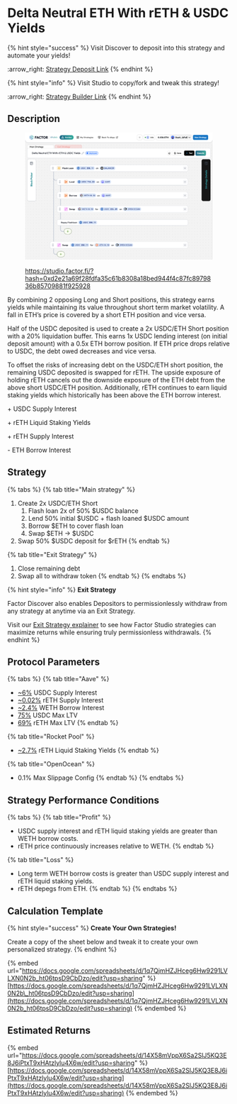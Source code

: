 # Delta Neutral ETH With rETH & USDC Yields

{% hint style="success" %}
Visit Discover to deposit into this strategy and automate your yields!

:arrow\_right: [Strategy Deposit Link](https://pro.factor.fi/strategies/0x1489426648E9E563d0c70D3381aF5ED5dd5CFB77)
{% endhint %}

{% hint style="info" %}
Visit Studio to copy/fork and tweak this strategy!

:arrow\_right: [Strategy Builder Link](https://studio.factor.fi/?hash=0xd2e21a69f28fdfa35c61b8308a18bed944f4c87fc8979836b85709881f925928)
{% endhint %}

## Description

<figure><img src="../../../../.gitbook/assets/image (62).png" alt=""><figcaption><p><a href="https://studio.factor.fi/?hash=0xd2e21a69f28fdfa35c61b8308a18bed944f4c87fc8979836b85709881f925928">https://studio.factor.fi/?hash=0xd2e21a69f28fdfa35c61b8308a18bed944f4c87fc8979836b85709881f925928</a></p></figcaption></figure>

By combining 2 opposing Long and Short positions, this strategy earns yields while maintaining its value throughout short term market volatility. A fall in ETH’s price is covered by a short ETH position and vice versa.

Half of the USDC deposited is used to create a 2x USDC/ETH Short position with a 20% liquidation buffer. This earns 1x USDC lending interest (on initial deposit amount) with a 0.5x ETH borrow position. If ETH price drops relative to USDC, the debt owed decreases and vice versa.

To offset the risks of increasing debt on the USDC/ETH short position, the remaining USDC deposited is swapped for rETH. The upside exposure of holding rETH cancels out the downside exposure of the ETH debt from the above short USDC/ETH position. Additionally, rETH continues to earn liquid staking yields which historically has been above the ETH borrow interest.

\+ USDC Supply Interest

\+ rETH Liquid Staking Yields

\+ rETH Supply Interest

\- ETH Borrow Interest

## Strategy

{% tabs %}
{% tab title="Main strategy" %}
1. Create 2x USDC/ETH Short
   1. Flash loan 2x of 50% $USDC balance
   2. Lend 50% initial $USDC + flash loaned $USDC amount
   3. Borrow $ETH to cover flash loan
   4. Swap $ETH → $USDC
2. Swap 50% $USDC deposit for $rETH
{% endtab %}

{% tab title="Exit Strategy" %}
1. Close remaining debt
2. Swap all to withdraw token
{% endtab %}
{% endtabs %}

{% hint style="info" %}
**Exit Strategy**

Factor Discover also enables Depositors to permissionlessly withdraw from any strategy at anytime via an Exit Strategy.

Visit our [Exit Strategy explainer](../../../../factor-studio/studio-pro/exit-strategy.md) to see how Factor Studio strategies can maximize returns while ensuring truly permissionless withdrawals.
{% endhint %}

## Protocol Parameters

{% tabs %}
{% tab title="Aave" %}
* [\~6%](https://app.aave.com/reserve-overview/?underlyingAsset=0xaf88d065e77c8cc2239327c5edb3a432268e5831\&marketName=proto_arbitrum_v3) USDC Supply Interest
* [\~0.02%](https://app.aave.com/reserve-overview/?underlyingAsset=0xec70dcb4a1efa46b8f2d97c310c9c4790ba5ffa8\&marketName=proto_arbitrum_v3) rETH Supply Interest
* [\~2.4%](https://app.aave.com/reserve-overview/?underlyingAsset=0x82af49447d8a07e3bd95bd0d56f35241523fbab1\&marketName=proto_arbitrum_v3) WETH Borrow Interest
* [75%](https://app.aave.com/reserve-overview/?underlyingAsset=0xaf88d065e77c8cc2239327c5edb3a432268e5831\&marketName=proto_arbitrum_v3) USDC Max LTV
* [69%](https://app.aave.com/reserve-overview/?underlyingAsset=0xec70dcb4a1efa46b8f2d97c310c9c4790ba5ffa8\&marketName=proto_arbitrum_v3) rETH Max LTV
{% endtab %}

{% tab title="Rocket Pool" %}
* [\~2.7%](https://rocketpool.net/) rETH Liquid Staking Yields
{% endtab %}

{% tab title="OpenOcean" %}
* 0.1% Max Slippage Config
{% endtab %}
{% endtabs %}

## Strategy Performance Conditions

{% tabs %}
{% tab title="Profit" %}
* USDC supply interest and rETH liquid staking yields are greater than WETH borrow costs.
* rETH price continuously increases relative to WETH.&#x20;
{% endtab %}

{% tab title="Loss" %}
* Long term WETH borrow costs is greater than USDC supply interest and rETH liquid staking yields.
* rETH depegs from ETH.
{% endtab %}
{% endtabs %}

## Calculation Template

{% hint style="success" %}
**Create Your Own Strategies!**

Create a copy of the sheet below and tweak it to create your own personalized strategy.
{% endhint %}

{% embed url="https://docs.google.com/spreadsheets/d/1q7QjmHZJHceg6Hw9291LVLXN0N2b_ht06tpsD9CbDzo/edit?usp=sharing" %}
[https://docs.google.com/spreadsheets/d/1q7QjmHZJHceg6Hw9291LVLXN0N2b\_ht06tpsD9CbDzo/edit?usp=sharing](https://docs.google.com/spreadsheets/d/1q7QjmHZJHceg6Hw9291LVLXN0N2b_ht06tpsD9CbDzo/edit?usp=sharing)
{% endembed %}

## Estimated Returns

{% embed url="https://docs.google.com/spreadsheets/d/14X58mVppX6Sa2SlJ5KQ3E8J6iPtxT9xHAtzlylu4X6w/edit?usp=sharing" %}
[https://docs.google.com/spreadsheets/d/14X58mVppX6Sa2SlJ5KQ3E8J6iPtxT9xHAtzlylu4X6w/edit?usp=sharing](https://docs.google.com/spreadsheets/d/14X58mVppX6Sa2SlJ5KQ3E8J6iPtxT9xHAtzlylu4X6w/edit?usp=sharing)
{% endembed %}
